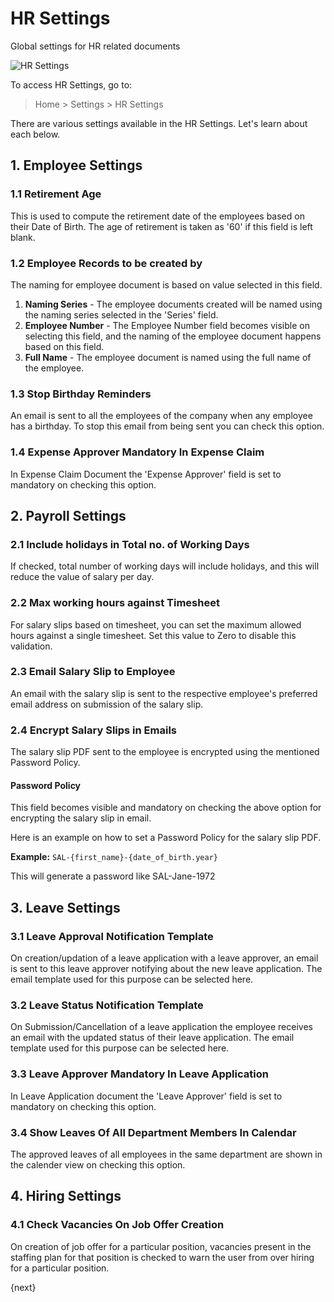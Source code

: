 <!-- add-breadcrumbs -->
# HR Settings

Global settings for HR related documents

<img class="screenshot" alt="HR Settings" src="{{docs_base_url}}/assets/img/human-resources/hr-settings.png">

To access HR Settings, go to:
> Home > Settings > HR Settings

There are various settings available in the HR Settings. Let's learn about each below.

## 1. Employee Settings


### 1.1 Retirement Age
This is used to compute the retirement date of the employees based on their Date of Birth. The age of retirement is taken as '60' if this field is left blank.


### 1.2 Employee Records to be created by
The naming for employee document is based on value selected in this field.

1. **Naming Series** - The employee documents created will be named using the naming series selected in the 'Series' field.
2. **Employee Number** - The Employee Number field becomes visible on selecting this field, and the naming of the employee document happens based on this field.
3. **Full Name** - The employee document is named using the full name of the employee.


### 1.3 Stop Birthday Reminders
An email is sent to all the employees of the company when any employee has a birthday. To stop this email from being sent you can check this option.

### 1.4 Expense Approver Mandatory In Expense Claim
In Expense Claim Document the 'Expense Approver' field is set to mandatory on checking this option.

## 2. Payroll Settings


### 2.1 Include holidays in Total no. of Working Days
If checked, total number of working days will include holidays, and this will reduce the value of salary per day.

### 2.2 Max working hours against Timesheet
For salary slips based on timesheet, you can set the maximum allowed hours against a single timesheet. Set this value to Zero to disable this validation.

### 2.3 Email Salary Slip to Employee
An email with the salary slip is sent to the respective employee's preferred email address on submission of the salary slip.

### 2.4 Encrypt Salary Slips in Emails
The salary slip PDF sent to the employee is encrypted using the mentioned Password Policy.

#### Password Policy
This field becomes visible and mandatory on checking the above option for encrypting the salary slip in email.

Here is an example on how to set a Password Policy for the salary slip PDF.

**Example:** `SAL-{first_name}-{date_of_birth.year}`

This will generate a password like SAL-Jane-1972

## 3. Leave Settings

### 3.1 Leave Approval Notification Template
On creation/updation of a leave application with a leave approver, an email is sent to this leave approver notifying about the new leave application. The email template used for this purpose can be selected here.

### 3.2 Leave Status Notification Template
On Submission/Cancellation of a leave application the employee receives an email with the updated status of their leave application. The email template used for this purpose can be selected here.

### 3.3 Leave Approver Mandatory In Leave Application
In Leave Application document the 'Leave Approver' field is set to mandatory on checking this option.

### 3.4 Show Leaves Of All Department Members In Calendar
The approved leaves of all employees in the same department are shown in the calender view on checking this option.

## 4. Hiring Settings

### 4.1 Check Vacancies On Job Offer Creation
On creation of job offer for a particular position, vacancies present in the staffing plan for that position is checked to warn the user from over hiring for a particular position.

{next}
